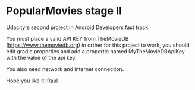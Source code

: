 # PopularMovies stage II
Udacity's second project in Android Developers fast track

You must place a valid API KEY from TheMovieDB (https://www.themoviedb.org) in orther for this project to work, you should edit gradle.properties and add a propertie named MyTheMovieDBApiKey with the value of the api key.

You also need network and internet connection.

Hope you like it!
Raul
